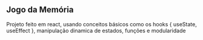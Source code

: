 ## Jogo da Memória 

Projeto feito em react, usando conceitos básicos como os hooks { useState, useEffect }, manipulação dinamica de estados, funções e modularidade
